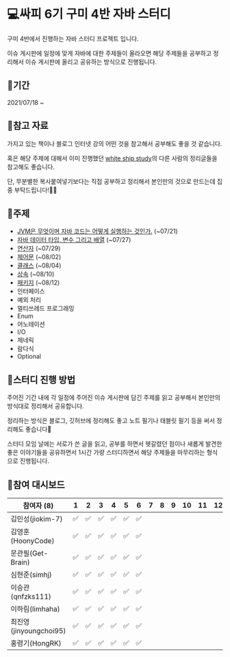 # 💻싸피 6기 구미 4반 자바 스터디

 구미 4반에서 진행하는 자바 스터디 프로젝트 입니다.

 이슈 게시판에 일정에 맞게 자바에 대한 주제들이 올라오면 해당 주제들을 공부하고 정리해서 이슈 게시판에 올리고 공유하는 방식으로 진행됩니다.



## 📆기간

2021/07/18 ~



## 📑참고 자료

 가지고 있는 책이나 블로그 인터넷 강의 어떤 것을 참고해서 공부해도 좋을 것 같습니다.

 혹은 해당 주제에 대해서 이미 진행했던 [white ship study](https://github.com/whiteship/live-study/issues?q=is%3Aissue+is%3Aclosed)의 다른 사람의 정리글들을 참고해도 좋습니다.

 단, 무분별한 복사붙여넣기보다는 직접 공부하고 정리해서 본인만의 것으로 만드는데 집중 부탁드립니다!🙆‍♀️



## 📒주제

- [JVM은 무엇이며 자바 코드는 어떻게 실행하는 것인가.](https://github.com/ssafy-gumi-6th/java-study/issues/1) (~07/21)
- [자바 데이터 타입, 변수 그리고 배열](https://github.com/ssafy-gumi-6th/java-study/issues/2) (~07/27)
- [연산자](https://github.com/ssafy-gumi-6th/java-study/issues/3) (~07/29)
- [제어문](https://github.com/ssafy-gumi-6th/java-study/issues/4) (~08/02)
- [클래스](https://github.com/ssafy-gumi-6th/java-study/issues/5) (~08/04)
- [상속](https://github.com/ssafy-gumi-6th/java-study/issues/6) (~08/10)
- [패키지](https://github.com/ssafy-gumi-6th/java-study/issues/7) (~08/12)
- 인터페이스
- 예외 처리
- 멀티쓰레드 프로그래밍
- Enum
- 어노테이션
- I/O
- 제네릭
- 람다식
- Optional



## 🚀스터디 진행 방법

 주어진 기간 내에 각 일정에 주어진 이슈 게시판에 담긴 주제를 읽고 공부해서 본인만의 방식대로 정리해서 공유합니다.

 정리하는 방식은 블로그, 깃허브에 정리해도 좋고 노트 필기나 태블릿 필기 등을 써서 정리해도 좋습니다🙂

 스터디 모임 날에는 서로가 쓴 글을 읽고, 공부를 하면서 헷갈렸던 점이나 새롭게 발견한 좋은 이야기들을 공유하면서 1시간 가량 스터디하면서 해당 주제들을 마무리하는 형식으로 진행됩니다. 





## 🏁참여 대시보드

| 참여자 (8)            | 1    | 2    | 3    | 4    | 5    | 6    | 7    | 8    | 9    | 10   | 11   | 12   | 13   | 14   | 15   | 16   |
| ---------- | ---- | ---- | ---- | ---- | ---- | ---- | ---- | ---- | ---- | ---- | ---- | ---- | ---- | ---- | ---- | ---- |
| 김민성(jiokim-7)      | :white_check_mark:     | :white_check_mark:     | :white_check_mark:     | :white_check_mark:     | :white_check_mark: | :white_check_mark: |      |      |      |      |      |      |      |      |      |      |
| 김영훈(HoonyCode)     | :white_check_mark:     | :white_check_mark:     | :white_check_mark:     | :white_check_mark:     | :white_check_mark: | :white_check_mark: |      |      |      |      |      |      |      |      |      |      |
| 문관필(Get-Brain)     | :white_check_mark:     | :white_check_mark:     | :white_check_mark:     | :white_check_mark:     | :white_check_mark: | :white_check_mark: |      |      |      |      |      |      |      |      |      |      |
| 심현준(simhj)         | :white_check_mark:     | :white_check_mark:     | :white_check_mark:     | :white_check_mark:     | :white_check_mark: | :white_check_mark: |      |      |      |      |      |      |      |      |      |      |
| 이승관(qnfzks111)     | :white_check_mark:     | :white_check_mark:     | :white_check_mark:     | :white_check_mark:     | :white_check_mark: | :white_check_mark: |      |      |      |      |      |      |      |      |      |      |
| 이하림(limhaha)       | :white_check_mark:     | :white_check_mark:     | :white_check_mark:     | :white_check_mark:     | :white_check_mark: | :white_check_mark: |      |      |      |      |      |      |      |      |      |      |
| 최진영(jinyoungchoi95)| :white_check_mark:     | :white_check_mark:     | :white_check_mark:     | :white_check_mark:     | :white_check_mark: | :white_check_mark: |      |      |      |      |      |      |      |      |      |      |
| 홍령기(HongRK)        | :white_check_mark:     | :white_check_mark:     | :white_check_mark:     | :white_check_mark:     | :white_check_mark: | :white_check_mark: |      |      |      |      |      |      |      |      |      |      |
